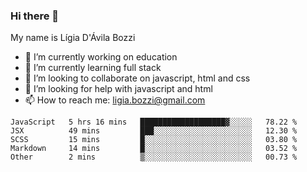 ### Hi there 👋

My name is Lígia D'Ávila Bozzi

- 🔭 I’m currently working on education
- 🌱 I’m currently learning full stack
- 👯 I’m looking to collaborate on javascript, html and css
- 🤔 I’m looking for help with javascript and html
- 📫 How to reach me: ligia.bozzi@gmail.com

<!--START_SECTION:waka-->
```text
JavaScript   5 hrs 16 mins   ███████████████████▓░░░░░   78.22 % 
JSX          49 mins         ███░░░░░░░░░░░░░░░░░░░░░░   12.30 % 
SCSS         15 mins         █░░░░░░░░░░░░░░░░░░░░░░░░   03.80 % 
Markdown     14 mins         █░░░░░░░░░░░░░░░░░░░░░░░░   03.52 % 
Other        2 mins          ▒░░░░░░░░░░░░░░░░░░░░░░░░   00.73 % 
```
<!--END_SECTION:waka-->

<!--
**ligiadavilabozzi/ligiadavilabozzi** is a ✨ _special_ ✨ repository because its `README.md` (this file) appears on your GitHub profile.
-->


